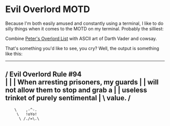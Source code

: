 # Evil Overlord MOTD

Because I'm both easily amused and constantly using a terminal, I like to do
silly things when it comes to the MOTD on my terminal. Probably the silliest:

Combine [Peter's Overlord
List]('http://www.eviloverlord.com/lists/overlord.html') with ASCII art of
Darth Vader and cowsay.

That's something you'd like to see, you cry?  Well, the output is something
like this:

 ________________________________________
/ Evil Overlord Rule #94                 \
|                                        |
| When arresting prisoners, my guards    |
| will not allow them to stop and grab a |
| useless trinket of purely sentimental  |
\ value.                                 /
 ----------------------------------------
        \    ,-^-.
         \   !oYo!
          \ /./=\.\


